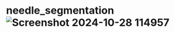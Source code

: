 # needle_segmentation![Screenshot 2024-10-28 114957](https://github.com/user-attachments/assets/3725e7b0-2ebd-4228-aa0d-69af9d5ec3e2)
